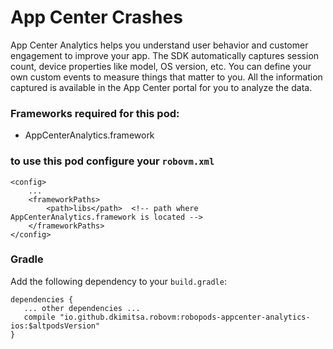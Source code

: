 # App Center Crashes
App Center Analytics helps you understand user behavior and customer engagement to improve your app. The SDK automatically captures session count, device properties like model, OS version, etc. You can define your own custom events to measure things that matter to you. All the information captured is available in the App Center portal for you to analyze the data.

### Frameworks required for this pod:
* AppCenterAnalytics.framework 

### to use this pod configure your `robovm.xml`

```
<config>
    ...
    <frameworkPaths>
        <path>libs</path>  <!-- path where AppCenterAnalytics.framework is located -->
    </frameworkPaths>
</config>
```

### Gradle

Add the following dependency to your `build.gradle`:

```
dependencies {
   ... other dependencies ...
   compile "io.github.dkimitsa.robovm:robopods-appcenter-analytics-ios:$altpodsVersion"
}
```